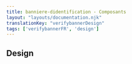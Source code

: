 ```yaml
---
title: banniere-didentification - Composants
layout: "layouts/documentation.njk"
translationKey: "verifybannerDesign"
tags: ['verifybannerFR', 'design']
---
```


## Design